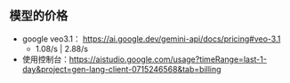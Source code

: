 ## 模型的价格

- google veo3.1：
  https://ai.google.dev/gemini-api/docs/pricing#veo-3.1
  - 1.08/s | 2.88/s
- 使用控制台：https://aistudio.google.com/usage?timeRange=last-1-day&project=gen-lang-client-0715246568&tab=billing
